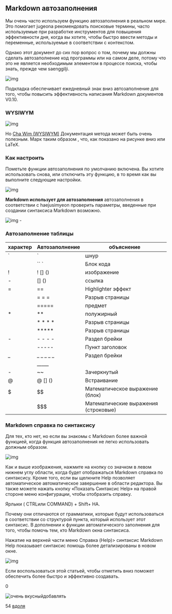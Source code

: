 ## Markdown автозаполнения

Мы очень часто используем функцию автозаполнения в реальном мире. Это помогает jugeona рекомендовать поисковые термины, часто используемые при разработке инструментов для повышения эффективности дня, когда вы хотите, чтобы быстро ввести методы и переменные, используемые в соответствии с контекстом.

Однако этот документ до сих пор вопрос о том, почему мы должны сделать автозаполнение код программы или на самом деле, потому что это не является необходимым элементом в процессе поиска, чтобы знать, прежде чем saenggilji.

![img](http://pad.haroopress.com/docs/ko/markdown-autocompletion/images/001.png)

Подкладка обеспечивает ежедневный знак вниз автозаполнение для того, чтобы повысить эффективность написания Markdown документов V0.10.

### WYSIWYM

![img](http://upload.wikimedia.org/wikipedia/commons/thumb/f/f4/ViewsIceBurg.jpg/800px-ViewsIceBurg.jpg)

Но [Cha Wim (WYSIWYM)](http://en.wikipedia.org/wiki/WYSIWYM) Документация метода может быть очень полезным. Марк таким образом , что, как показано на рисунке вниз или LaTeX.

### Как настроить

Пометьте функции автозаполнения по умолчанию включена. Вы хотите использовать снова, или отключить эту функцию, в то время как вы выполните следующие настройки.

![img](http://pad.haroopress.com/docs/ko/markdown-autocompletion/images/002.png)

**Markdown использует для автозаполнения** автозаполнения в соответствии с haejusimyeon проверить параметры, введенные при создании синтаксиса Markdown возможно.

![img](http://pad.haroopress.com/docs/ko/markdown-autocompletion/images/003.gif)
\-

### Автозаполнение таблицы

| характер | Автозаполнение | объяснение                           |
| -------- | -------------- | ------------------------------------ |
| `        | `              | шнур                                 |
|          | `` `           | Блок кода                            |
| !        | ! [] ()        | изображение                          |
| -        | [] ()          | ссылка                               |
| =        | ==             | Highlighter эффект                   |
|          | = = =          | Разрыв страницы                      |
|          | =====          | предмет                              |
| *        | **             | полужирный                           |
|          | * * * *        | Разрыв страницы                      |
|          | *****          | Разрыв страницы                      |
| -        | - - - -        | Раздел брейки                        |
|          | -----          | Пункт заголовок                      |
| _        | _ _ _ _ _      | Раздел брейки                        |
|          | _____          |                                      |
| -        | ~~             | Зачеркнутый                          |
| @        | @ [] ()        | Встраивание                          |
| $        | $$             | Математическое выражение (блок)      |
|          | $$$            | Математические выражения (строковые) |

### Markdown справка по синтаксису

Для тех, кто нет, но если вы знакомы с Markdown более важной функцией, когда функция автозаполнения не легко использовать должным образом.

![img](http://pad.haroopress.com/docs/ko/markdown-autocompletion/images/005.png)

Как и выше изображения, нажмите на кнопку со значком в левом нижнем углу области, когда будет отображаться Markdown справка по синтаксису. Кроме того, если вы щелкните Help позволяет автоматическое автоматическое завершение в области редактора. Вы также можете нажать кнопку «Показать Синтаксис Help» на правой стороне меню конфигурации, чтобы отобразить справку.

Ярлыки ( CTRLили COMMAND) + Shift+ HА.

Почему они отличаются от грамматики, которые будут использоваться в соответствии со структурой пункта, который использует этот синтаксис. В дополнении к функции автоматического заполнения для того, чтобы помочь тем, кто Markdown окна синтаксиса.

Нажатие на верхней части меню Справка (Help)> синтаксис Markdown Help показывает синтаксис помощь более детализированы в новом окне.

![img](http://pad.haroopress.com/docs/ko/markdown-autocompletion/images/004.png)

Если воспользоваться этой статьей, чтобы отметить вниз поможет обеспечить более быстро и эффективно создавать.

0

![очень вкусный](http://www.delicious.com/static/img/delicious.small.gif)добавлять

54
[вдоля](javascript:void(0);)